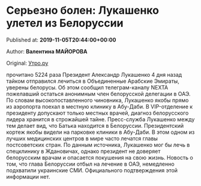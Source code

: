 
# Серьезно болен: Лукашенко улетел из Белоруссии

Published at: **2019-11-05T20:44:00+00:00**

Author: **Валентина МАЙОРОВА**

Original: [Утро.ру](https://utro.ru/politics/2019/11/05/1423424.shtml)

прочитано 5224 раза
Президент Александр Лукашенко 4 дня назад тайком отправился лечиться в Объединенные Арабские Эмираты, уверены белорусы.
Об этом сообщил телеграм-каналу NEXTA пожелавший остаться анонимным член белорусской делегации в ОАЭ. По словам высокопоставленного чиновника, Лукашенко якобы прямо из аэропорта поехал в местную клинику в Абу-Даби. В VIP-отделение к президенту допускают только местных врачей, диагноз белорусского лидера хранится в строжайшей тайне. Пресс-служба Лукашенко между тем делает вид, что Батька находится в Белоруссии.
Президентский кортеж якобы видели на парковке клиники в Абу-Даби. В этом одном из лучших медицинских центров в мире часто лечатся главы постсоветских стран. По данным источника, Лукашенко мог бы лечь в спецклинику в Ждановичах, однако президент не доверяет белорусским врачам и опасается покушения на свою жизнь.
Новость о том, что глава Белоруссии отбыл на лечение в ОАЭ, немедленно подхватили украинские СМИ. Официального подтверждения этой информации нет.
